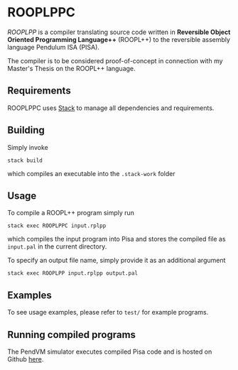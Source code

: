 # ROOPLPPC

*ROOPLPP* is a compiler translating source code written in **Reversible Object Oriented Programming Language++** (ROOPL++) to the reversible assembly language Pendulum ISA (PISA).

The compiler is to be considered proof-of-concept in connection with my Master's Thesis on the ROOPL++ language.

## Requirements
ROOPLPPC uses [Stack](https://docs.haskellstack.org/en/stable/README/) to manage all dependencies and requirements.

## Building
Simply invoke
```
stack build
```
which compiles an executable into the `.stack-work` folder

## Usage
To compile a ROOPL++ program simply run
```
stack exec ROOPLPPC input.rplpp
```
which compiles the input program into Pisa and stores the compiled file as `input.pal` in the current directory.

To specify an output file name, simply provide it as an additional argument
```
stack exec ROOPLPP input.rplpp output.pal
```

## Examples
To see usage examples, please refer to `test/` for example programs. 

## Running compiled programs
The PendVM simulator executes compiled Pisa code and is hosted on Github [here](https://github.com/TueHaulund/PendVM).
